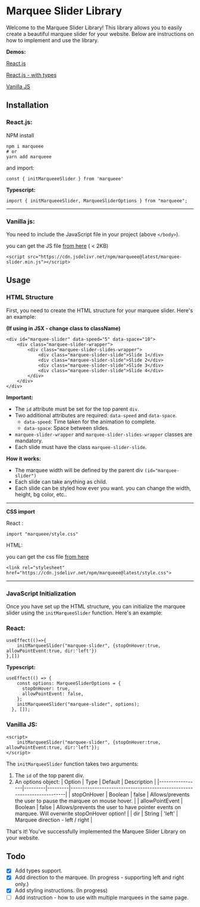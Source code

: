 # Marquee Slider Library

Welcome to the Marquee Slider Library! This library allows you to easily create a beautiful marquee slider for your website. Below are instructions on how to implement and use the library.

**Demos:**

[React.js](https://codesandbox.io/p/sandbox/marquee-react-demo-cgphsd)

[React.js - with types](https://codesandbox.io/p/sandbox/marqueee-demo-typescript-nw4rtg)

[Vanilla JS](https://codesandbox.io/p/sandbox/marqueee-demo-vanillajs-n889ty)

## Installation

### React.js:

NPM install

```
npm i marqueee
# or
yarn add marqueee
```

and import:

```
const { initMarqueeeSlider } from 'marqueee'
```

**Typescript:**

```
import { initMarqueeeSlider, MarqueeSliderOptions } from "marqueee";
```

---

### Vanilla js:

You need to include the JavaScript file in your project (above `</body>`).

you can get the JS file [from here](https://cdn.jsdelivr.net/npm/marqueee@latest/marquee-slider.min.js) ( < 2KB)

```
<script src="https://cdn.jsdelivr.net/npm/marqueee@latest/marquee-slider.min.js"></script>
```

## Usage

### HTML Structure

First, you need to create the HTML structure for your marquee slider. Here's an example:

**(If using in JSX - change class to className)**

```
<div id="marquee-slider" data-speed="5" data-space="10">
    <div class="marquee-slider-wrapper">
        <div class="marquee-slider-slides-wrapper">
            <div class="marquee-slider-slide">Slide 1</div>
            <div class="marquee-slider-slide">Slide 2</div>
            <div class="marquee-slider-slide">Slide 3</div>
            <div class="marquee-slider-slide">Slide 4</div>
        </div>
    </div>
</div>
```

**Important:**

- The `id` attribute must be set for the top parent `div`.
- Two additional attributes are required: `data-speed` and `data-space`.
  - `data-speed`: Time taken for the animation to complete.
  - `data-space`: Space between slides.
- `marquee-slider-wrapper` and `marquee-slider-slides-wrapper` classes are mandatory.
- Each slide must have the class `marquee-slider-slide`.

**How it works:**

- The marquee width will be defined by the parent div `(id="marquee-slider")`
- Each slide can take anything as child.
- Each slide can be styled how ever you want. you can change the width, height, bg color, etc..

---

**CSS import**

React :

```
import "marqueee/style.css"
```

HTML:

you can get the css file [from here](https://cdn.jsdelivr.net/npm/marqueee@latest/style.css)

```
<link rel="stylesheet" href="https://cdn.jsdelivr.net/npm/marqueee@latest/style.css">
```

---

### JavaScript Initialization

Once you have set up the HTML structure, you can initialize the marquee slider using the `initMarqueeSlider` function. Here's an example:

### React:

```
useEffect(()=>{
    initMarqueeSlider("marquee-slider", {stopOnHover:true, allowPointEvent:true, dir:'left'})
},[])
```

**Typescript:**

```
useEffect(() => {
    const options: MarqueeSliderOptions = {
      stopOnHover: true,
      allowPointEvent: false,
    };
    initMarqueeeSlider("marquee-slider", options);
  }, []);
```

### Vanilla JS:

```
<script>
    initMarqueeSlider("marquee-slider", {stopOnHover:true, allowPointEvent:true, dir:'left'});
</script>
```

The `initMarqueeSlider` function takes two arguments:

1. The `id` of the top parent div.
2. An options object:
   | Option | Type | Default | Description |
   |-----------------|---------|---------|------------------------------------------------------------------------|
   | stopOnHover | Boolean | false | Allows/prevents the user to pause the marquee on mouse hover. |
   | allowPointEvent | Boolean | false | Allows/prevents the user to have pointer events on marquee. Will overwrite stopOnHover option! |
   | dir | String | 'left' | Marquee direction - left / right |

That's it! You've successfully implemented the Marquee Slider Library on your website.

## Todo

- [x] Add types support.
- [x] Add direction to the marquee. (In progress - supporting left and right only.)
- [x] Add styling instructions. (In progress)
- [ ] Add instruction - how to use with multiple marquees in the same page.
